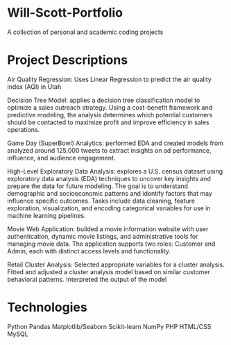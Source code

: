 # Will-Scott-Portfolio
A collection of personal and academic coding projects

# Project Descriptions
Air Quality Regression: Uses Linear Regression to predict the air quality index (AQI) in Utah

Decision Tree Model: applies a decision tree classification model to optimize a sales outreach strategy. Using a cost-benefit framework and predictive modeling, the analysis determines which potential customers should be contacted to maximize profit and improve efficiency in sales operations.

Game Day (SuperBowl) Analytics: performed EDA and created models from analyzed around 125,000 tweets to extract insights on ad performance, influence, and audience engagement.

High-Level Exploratory Data Analysis: explores a U.S. census dataset using exploratory data analysis (EDA) techniques to uncover key insights and prepare the data for future modeling. The goal is to understand demographic and socioeconomic patterns and identify factors that may influence specific outcomes. Tasks include data cleaning, feature exploration, visualization, and encoding categorical variables for use in machine learning pipelines.

Movie Web Application: builded a movie information website with user authentication, dynamic movie listings, and administrative tools for managing movie data. The application supports two roles: Customer and Admin, each with distinct access levels and functionality.

Retail Cluster Analysis: Selected appropriate variables for a cluster analysis. Fitted and adjusted a cluster analysis model based on similar customer behavioral patterns. Interpreted the output of the model

# Technologies
Python
Pandas
Matplotlib/Seaborn
Scikit-learn
NumPy
PHP
HTML/CSS
MySQL
